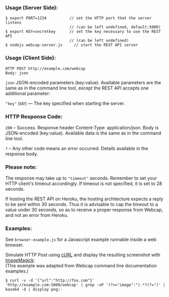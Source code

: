 ### Usage (Server Side):

    $ export PORT=1234          // set the HTTP port that the server listens
                                // (can be left undefined, default:5000)
    $ export KEY=secretkey      // set the key necessary to use the REST API
                                // (can be left undefined)
    $ nodejs webcap-server.js     // start the REST API server

### Usage (Client Side):

    HTTP POST http://example.com/webcap
    Body: json
    
`json` JSON-encoded parameters (key:value). Available parameters are the same as in the command line tool, except the REST API accepts one additional parameter:

`"key"` (str) — The key specified when starting the server.

### HTTP Response Code:

`200` – Success. Response header Content-Type: application/json. Body is JSON-encoded (key:value). Available data is the same as in the command line tool.

`?` – Any other code means an error occurred. Details available in the response body.

### Please note:

The response may take up to `"timeout"` seconds. Remember to set your HTTP client's timeout accordingly. If timeout is not specified, it is set to 28 seconds.

If hosting the REST API on Heroku, the hosting architecture expects a reply to be sent within 30 seconds. Thus it is advisable to cap the timeout to a value under 30 seconds, so as to receive a proper response from Webcap, and not an error from Heroku. 

### Examples:

See `browser-example.js` for a Javascript example runnable inside  a web browser.

Simulate HTTP Post using [cURL][curl] and display the resulting screenshot with [ImageMagick][imagemagick]:  
(This example was adapted from Webcap command line documentation examples.)

    $ curl -v -d '{"url":"http://fox.com"}' 'http://example.com:5000/webcap' | grep -oP '(?<="image":").*?(?=")' | base64 -d | display png:-

  [curl]: http://curl.haxx.se/
  [imagemagick]: http://www.imagemagick.org
